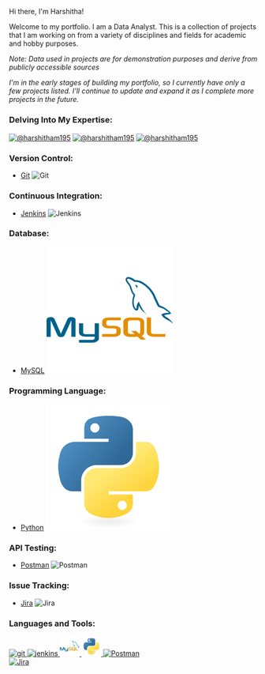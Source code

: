 Hi there, I'm Harshitha!

Welcome to my portfolio. I am a Data Analyst. This is a collection of projects that I am working on from a variety of disciplines and fields for academic and hobby purposes.

*Note: Data used in projects are for demonstration purposes and derive from publicly accessible sources*

*I'm in the early stages of building my portfolio, so I currently have only a few projects listed. I'll continue to update and expand it as I complete more projects in the future.*


<h3 align="left">Delving Into My Expertise:</h3>
<p align="left">
<a href="https://public.tableau.com/app/profile/harshitha.madihalli/vizzes" target="blank"><img align="center" src="https://i.pcmag.com/imagery/reviews/03ET1vJXgWnmfrLZ7g542br-5.fit_scale.size_760x427.v1569475368.jpg" alt="@harshitham195" height="30" width="40" /></a>
<a href="https://www.hackerrank.com/profile/harshitham195" target="blank"><img align="center" src="https://raw.githubusercontent.com/rahuldkjain/github-profile-readme-generator/master/src/images/icons/Social/hackerrank.svg" alt="@harshitham195" height="30" width="40" /></a>
<a href="https://leetcode.com/Harshitham95/" target="blank"><img align="center" src="https://cdn.cdo.mit.edu/wp-content/uploads/sites/67/2021/01/0_zuhXdNAIUoxEem4--768x512.png" alt="@harshitham195" height="30" width="40" /></a>
</p>

### Version Control:

- [Git](https://git-scm.com/)
  ![Git](https://www.vectorlogo.zone/logos/git-scm/git-scm-icon.svg)

### Continuous Integration:

- [Jenkins](https://www.jenkins.io)
  ![Jenkins](https://www.vectorlogo.zone/logos/jenkins/jenkins-icon.svg)

### Database:

- [MySQL](https://www.mysql.com/)
  ![MySQL](https://raw.githubusercontent.com/devicons/devicon/master/icons/mysql/mysql-original-wordmark.svg)

### Programming Language:

- [Python](https://www.python.org)
  ![Python](https://raw.githubusercontent.com/devicons/devicon/master/icons/python/python-original.svg)

### API Testing:

- [Postman](https://www.postman.com/)
  ![Postman](https://www.vectorlogo.zone/logos/getpostman/getpostman-icon.svg)

### Issue Tracking:

- [Jira](https://www.atlassian.com/software/jira)
  ![Jira](https://www.vectorlogo.zone/logos/atlassian_jira/atlassian_jira-icon.svg)


<h3 align="left">Languages and Tools:</h3>
<p align="left"> <a href="https://git-scm.com/" target="_blank" rel="noreferrer"> <img src="https://www.vectorlogo.zone/logos/git-scm/git-scm-icon.svg" alt="git" width="40" height="40"/> </a> <a href="https://www.jenkins.io" target="_blank" rel="noreferrer"> <img src="https://www.vectorlogo.zone/logos/jenkins/jenkins-icon.svg" alt="jenkins" width="40" height="40"/> </a> <a href="https://www.mysql.com/" target="_blank" rel="noreferrer"> <img src="https://raw.githubusercontent.com/devicons/devicon/master/icons/mysql/mysql-original-wordmark.svg" alt="mysql" width="40" height="40"/> </a> <a href="https://www.python.org" target="_blank" rel="noreferrer"> <img src="https://raw.githubusercontent.com/devicons/devicon/master/icons/python/python-original.svg" alt="python" width="40" height="40"/> </a> <a href="https://www.postman.com/" target="_blank" rel="noreferrer"> <img src="https://www.vectorlogo.zone/logos/getpostman/getpostman-icon.svg" alt="Postman" width="40" height="40"/> 
  <br/>
</a> <a href="https://www.atlassian.com/software/jira" target="_blank" rel="noreferrer"> <img src="https://www.vectorlogo.zone/logos/atlassian_jira/atlassian_jira-icon.svg" alt="Jira" width="40" height="40"/>
</p>

